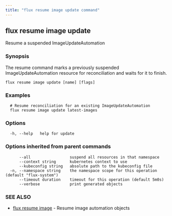 ```yaml
---
title: "flux resume image update command"
---
```

## flux resume image update

Resume a suspended ImageUpdateAutomation

### Synopsis

The resume command marks a previously suspended ImageUpdateAutomation resource for reconciliation and waits for it to finish.

```
flux resume image update [name] [flags]
```

### Examples

```
  # Resume reconciliation for an existing ImageUpdateAutomation
  flux resume image update latest-images
```

### Options

```
  -h, --help   help for update
```

### Options inherited from parent commands

```
      --all                 suspend all resources in that namespace
      --context string      kubernetes context to use
      --kubeconfig string   absolute path to the kubeconfig file
  -n, --namespace string    the namespace scope for this operation (default "flux-system")
      --timeout duration    timeout for this operation (default 5m0s)
      --verbose             print generated objects
```

### SEE ALSO

* [flux resume image](../flux_resume_image/)	 - Resume image automation objects

